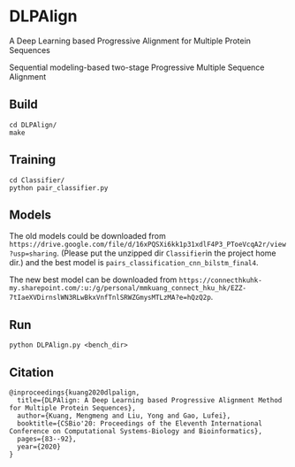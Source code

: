 # DLPAlign

A Deep Learning based Progressive Alignment for Multiple Protein Sequences

Sequential modeling-based two-stage Progressive Multiple Sequence Alignment

## Build

```
cd DLPAlign/
make
```

## Training

```
cd Classifier/
python pair_classifier.py
```


## Models

The old models could be downloaded from `https://drive.google.com/file/d/16xPQSXi6kk1p31xdlF4P3_PToeVcqA2r/view?usp=sharing`. (Please put the unzipped dir `Classifier`in the project home dir.) and the best model is `pairs_classification_cnn_bilstm_final4`. 

The new best model can be downloaded from `https://connecthkuhk-my.sharepoint.com/:u:/g/personal/mmkuang_connect_hku_hk/EZZ-7tIaeXVDirnslWN3RLwBkxVnfTnlSRWZGmysMTLzMA?e=hQzQ2p`.

## Run

`python DLPAlign.py <bench_dir>`

## Citation
```
@inproceedings{kuang2020dlpalign,
  title={DLPAlign: A Deep Learning based Progressive Alignment Method for Multiple Protein Sequences},
  author={Kuang, Mengmeng and Liu, Yong and Gao, Lufei},
  booktitle={CSBio'20: Proceedings of the Eleventh International Conference on Computational Systems-Biology and Bioinformatics},
  pages={83--92},
  year={2020}
}
```
